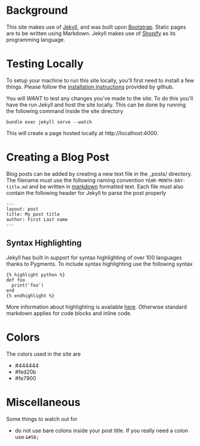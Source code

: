 # Background
This site makes use of [Jekyll](http://jekyllrb.com), and was built upon [Bootstrap](http://getbootstrap.com). Static pages are to be written using Markdown. Jekyll makes use of 
[Shopify](http://docs.shopify.com/themes/liquid-basics) as its programming language.

# Testing Locally

To setup your machine to run this site locally, you'll first need to install a few things. Please follow the 
[installation instructions](https://help.github.com/articles/setting-up-your-github-pages-site-locally-with-jekyll/) provided by github.

You will *WANT* to test any changes you've made to the site. To do this you'll have the run Jekyll and host the site locally. This can be done by running the following command inside the site directory

    bundle exec jekyll serve --watch

This will create a page hosted locally at http://localhost:4000.

# Creating a Blog Post
Blog posts can be added by creating a new text file in the _posts/<current year> directory. The filename
must use the following naming convention `YEAR-MONTH-DAY-title.md` and be written in [markdown](http://daringfireball.net/projects/markdown/)
formatted text. Each file must also contain the following header for Jekyll to parse
the post properly
```
---
layout: post
title: My post title
author: First Last name
---
```

## Syntax Highlighting
Jekyll has built in support for syntax highlighting of over 100 languages thanks to Pygments.
To include syntax highlighting use the following syntax

    {% highlight python %}
    def foo
      print('foo')
    end
    {% endhighlight %}

More information about highlighting is available [here](http://jekyllrb.com/docs/templates/).
Otherwise standard markdown applies for code blocks and inline code.

# Colors

The colors used in the site are

* #444444
* #fed20b
* #fe7900

# Miscellaneous 

Some things to watch out for
* do not use bare colons inside your post title. If you really need a colon use `&#58;`
